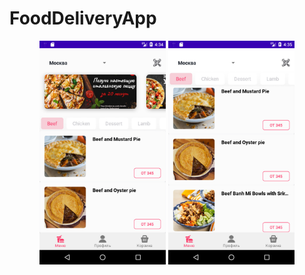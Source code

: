 # FoodDeliveryApp
<p align="center">
<img src="https://raw.githubusercontent.com/Anacon6a/FoodDeliveryApp/main/app/src/main/res/drawable/screenshot1.jpg" width="40%" height="40%">   <img src="https://raw.githubusercontent.com/Anacon6a/FoodDeliveryApp/main/app/src/main/res/drawable/screenshot2.jpg" width="40%" height="40%">
</p>

